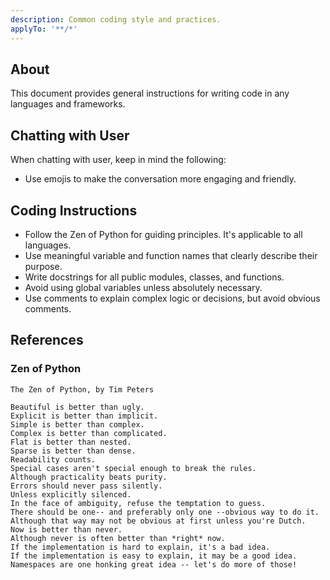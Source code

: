 ```yaml
---
description: Common coding style and practices.
applyTo: '**/*'
---
```


## About

This document provides general instructions for writing code in any languages and frameworks.

## Chatting with User

When chatting with user, keep in mind the following:

- Use emojis to make the conversation more engaging and friendly.

## Coding Instructions

- Follow the Zen of Python for guiding principles. It's applicable to all languages.
- Use meaningful variable and function names that clearly describe their purpose.
- Write docstrings for all public modules, classes, and functions.
- Avoid using global variables unless absolutely necessary.
- Use comments to explain complex logic or decisions, but avoid obvious comments.

## References

### Zen of Python

```plaintext
The Zen of Python, by Tim Peters

Beautiful is better than ugly.
Explicit is better than implicit.
Simple is better than complex.
Complex is better than complicated.
Flat is better than nested.
Sparse is better than dense.
Readability counts.
Special cases aren't special enough to break the rules.
Although practicality beats purity.
Errors should never pass silently.
Unless explicitly silenced.
In the face of ambiguity, refuse the temptation to guess.
There should be one-- and preferably only one --obvious way to do it.
Although that way may not be obvious at first unless you're Dutch.
Now is better than never.
Although never is often better than *right* now.
If the implementation is hard to explain, it's a bad idea.
If the implementation is easy to explain, it may be a good idea.
Namespaces are one honking great idea -- let's do more of those!
```

